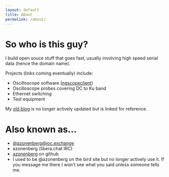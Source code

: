 ```yaml
---
layout: default
title: About
permalink: /about/
---
```


# So who is this guy?

I build open souce stuff that goes fast, usually involving high speed serial data (hence the domain name).

Projects (links coming eventually) include:
* Oscilloscope software ([ngscopeclient](https://www.ngscopeclient.org/))
* Oscilloscope probes covering DC to Ku band
* Ethernet switching
* Test equipment

My [old blog](http://siliconexposed.blogspot.com/) is no longer actively updated but is linked for reference.

# Also known as...

* [@azonenberg@ioc.exchange](https://ioc.exchange/@azonenberg/)
* azonenberg (libera.chat IRC)
* [azonenberg](https://github.com/azonenberg/) on github
* I used to be @azonenberg on the bird site but no longer actively use it. If you message me there I won't see what you said unless someone tells me.
